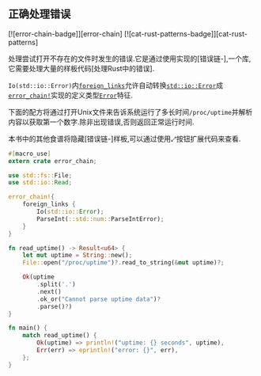 
## 正确处理错误

[![error-chain-badge]][error-chain] [![cat-rust-patterns-badge]][cat-rust-patterns]

处理尝试打开不存在的文件时发生的错误.它是通过使用实现的[错误链-],一个库,它需要处理大量的样板代码[处理Rust中的错误].

`Io(std::io::Error)`内[`foreign_links`]允许自动转换[`std::io::Error`]成[`error_chain!`]实现的定义类型[`Error`]特征.

下面的配方将通过打开Unix文件来告诉系统运行了多长时间`/proc/uptime`并解析内容以获取第一个数字.除非出现错误,否则返回正常运行时间.

本书中的其他食谱将隐藏[错误链-]样板,可以通过使用⤢按钮扩展代码来查看.

```rust
#[macro_use]
extern crate error_chain;

use std::fs::File;
use std::io::Read;

error_chain!{
    foreign_links {
        Io(std::io::Error);
        ParseInt(::std::num::ParseIntError);
    }
}

fn read_uptime() -> Result<u64> {
    let mut uptime = String::new();
    File::open("/proc/uptime")?.read_to_string(&mut uptime)?;

    Ok(uptime
        .split('.')
        .next()
        .ok_or("Cannot parse uptime data")?
        .parse()?)
}

fn main() {
    match read_uptime() {
        Ok(uptime) => println!("uptime: {} seconds", uptime),
        Err(err) => eprintln!("error: {}", err),
    };
}
```

[`error_chain!`]: https://docs.rs/error-chain/*/error_chain/macro.error_chain.html

[`error`]: https://doc.rust-lang.org/std/error/trait.Error.html

[`foreign_links`]: https://docs.rs/error-chain/*/error_chain/#foreign-links

[`std::io::error`]: https://doc.rust-lang.org/std/io/struct.Error.html

[handle errors in rust]: https://doc.rust-lang.org/book/second-edition/ch09-00-error-handling.html
